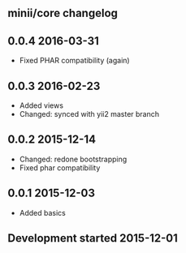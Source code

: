 minii/core changelog
--------------------

## 0.0.4 2016-03-31

- Fixed PHAR compatibility (again)

## 0.0.3 2016-02-23

- Added views
- Changed: synced with yii2 master branch

## 0.0.2 2015-12-14

- Changed: redone bootstrapping
- Fixed phar compatibility

## 0.0.1 2015-12-03

- Added basics

## Development started 2015-12-01

